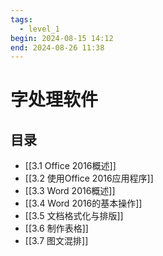 ```yaml
---
tags:
  - level_1
begin: 2024-08-15 14:12
end: 2024-08-26 11:38
---
```

# 字处理软件
## 目录
- [[3.1 Office 2016概述]]
- [[3.2 使用Office 2016应用程序]]
- [[3.3 Word 2016概述]]
- [[3.4 Word 2016的基本操作]]
- [[3.5 文档格式化与排版]]
- [[3.6 制作表格]]
- [[3.7 图文混排]]